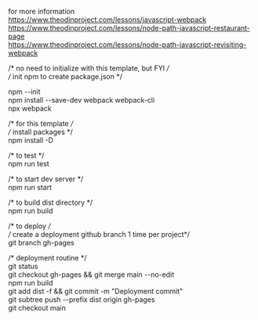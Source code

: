 for more information  
https://www.theodinproject.com/lessons/javascript-webpack  
https://www.theodinproject.com/lessons/node-path-javascript-restaurant-page  
https://www.theodinproject.com/lessons/node-path-javascript-revisiting-webpack  

/* no need to initialize with this template, but FYI  */  
/* init npm to create package.json */  

npm --init  
npm install --save-dev webpack webpack-cli  
npx webpack  
  
/* for this template */  
/* install packages */  
npm install -D  

/* to test */  
npm run test  

/* to start dev server */  
npm run start  

/* to build dist directory */  
npm run build  

/* to deploy */  
/* create a deployment github branch 1 time per project*/  
git branch gh-pages  

/* deployment routine */  
git status  
git checkout gh-pages && git merge main --no-edit  
npm run build  
git add dist -f && git commit -m "Deployment commit"  
git subtree push --prefix dist origin gh-pages  
git checkout main  

